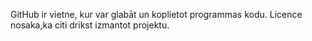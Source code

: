 GitHub ir vietne, kur var glabāt un koplietot programmas kodu.
Licence nosaka,ka citi drikst izmantot projektu.
